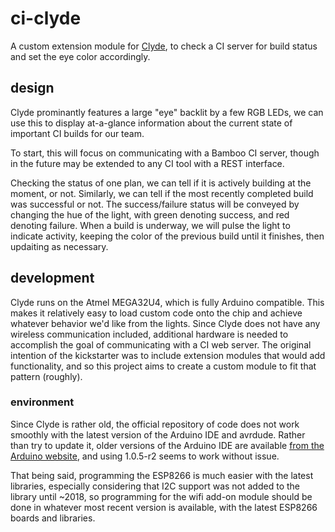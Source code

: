 # ci-clyde
A custom extension module for [Clyde](https://www.kickstarter.com/projects/metamanda/clyde-an-expressive-lamp-for-creative-homes), to check a CI server for build status and set the eye color accordingly.

## design
Clyde prominantly features a large "eye" backlit by a few RGB LEDs, we can use this to display at-a-glance information about the current state of important CI builds for our team.

To start, this will focus on communicating with a Bamboo CI server, though in the future may be extended to any CI tool with a REST interface.

Checking the status of one plan, we can tell if it is actively building at the moment, or not. Similarly, we can tell if the most recently completed build was successful or not. The success/failure status will be conveyed by changing the hue of the light, with green denoting success, and red denoting failure. When a build is underway, we will pulse the light to indicate activity, keeping the color of the previous build until it finishes, then updaiting as necessary.

## development
Clyde runs on the Atmel MEGA32U4, which is fully Arduino compatible. This makes it relatively easy to load custom code onto the chip and achieve whatever behavior we'd like from the lights.
Since Clyde does not have any wireless communication included, additional hardware is needed to accomplish the goal of communicating with a CI web server. The original intention of the kickstarter was to include extension modules that would add functionality, and so this project aims to create a custom module to fit that pattern (roughly).

### environment
Since Clyde is rather old, the official repository of code does not work smoothly with the latest version of the Arduino IDE and avrdude. Rather than try to update it, older versions of the Arduino IDE are available [from the Arduino website](https://www.arduino.cc/en/main/OldSoftwareReleases), and using 1.0.5-r2 seems to work without issue.

That being said, programming the ESP8266 is much easier with the latest libraries, especially considering that I2C support was not added to the library until ~2018, so programming for the wifi add-on module should be done in whatever most recent version is available, with the latest ESP8266 boards and libraries.

